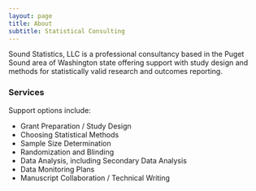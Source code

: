 ```yaml
---
layout: page
title: About
subtitle: Statistical Consulting
---
```


Sound Statistics, LLC is a professional consultancy based in the Puget Sound area of Washington state offering support with study design and methods for statistically valid research and outcomes reporting.

### Services

Support options include:
- Grant Preparation / Study Design
- Choosing Statistical Methods
- Sample Size Determination
- Randomization and Blinding
- Data Analysis, including Secondary Data Analysis
- Data Monitoring Plans
- Manuscript Collaboration / Technical Writing
